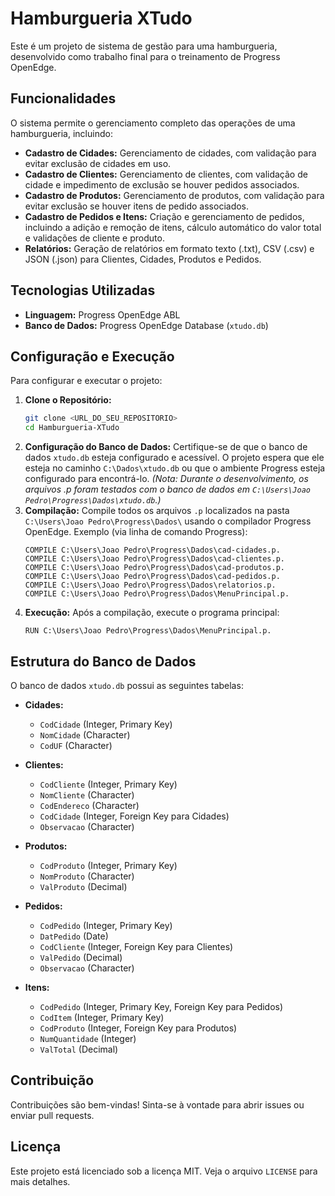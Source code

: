 # Hamburgueria XTudo

Este é um projeto de sistema de gestão para uma hamburgueria, desenvolvido como trabalho final para o treinamento de Progress OpenEdge.

## Funcionalidades

O sistema permite o gerenciamento completo das operações de uma hamburgueria, incluindo:

*   **Cadastro de Cidades:** Gerenciamento de cidades, com validação para evitar exclusão de cidades em uso.
*   **Cadastro de Clientes:** Gerenciamento de clientes, com validação de cidade e impedimento de exclusão se houver pedidos associados.
*   **Cadastro de Produtos:** Gerenciamento de produtos, com validação para evitar exclusão se houver itens de pedido associados.
*   **Cadastro de Pedidos e Itens:** Criação e gerenciamento de pedidos, incluindo a adição e remoção de itens, cálculo automático do valor total e validações de cliente e produto.
*   **Relatórios:** Geração de relatórios em formato texto (.txt), CSV (.csv) e JSON (.json) para Clientes, Cidades, Produtos e Pedidos.

## Tecnologias Utilizadas

*   **Linguagem:** Progress OpenEdge ABL
*   **Banco de Dados:** Progress OpenEdge Database (`xtudo.db`)

## Configuração e Execução

Para configurar e executar o projeto:

1.  **Clone o Repositório:**
    ```bash
    git clone <URL_DO_SEU_REPOSITORIO>
    cd Hamburgueria-XTudo
    ```
2.  **Configuração do Banco de Dados:**
    Certifique-se de que o banco de dados `xtudo.db` esteja configurado e acessível. O projeto espera que ele esteja no caminho `C:\Dados\xtudo.db` ou que o ambiente Progress esteja configurado para encontrá-lo.
    *(Nota: Durante o desenvolvimento, os arquivos .p foram testados com o banco de dados em `C:\Users\Joao Pedro\Progress\Dados\xtudo.db`.)*
3.  **Compilação:**
    Compile todos os arquivos `.p` localizados na pasta `C:\Users\Joao Pedro\Progress\Dados\` usando o compilador Progress OpenEdge.
    Exemplo (via linha de comando Progress):
    ```abl
    COMPILE C:\Users\Joao Pedro\Progress\Dados\cad-cidades.p.
    COMPILE C:\Users\Joao Pedro\Progress\Dados\cad-clientes.p.
    COMPILE C:\Users\Joao Pedro\Progress\Dados\cad-produtos.p.
    COMPILE C:\Users\Joao Pedro\Progress\Dados\cad-pedidos.p.
    COMPILE C:\Users\Joao Pedro\Progress\Dados\relatorios.p.
    COMPILE C:\Users\Joao Pedro\Progress\Dados\MenuPrincipal.p.
    ```
4.  **Execução:**
    Após a compilação, execute o programa principal:
    ```abl
    RUN C:\Users\Joao Pedro\Progress\Dados\MenuPrincipal.p.
    ```

## Estrutura do Banco de Dados

O banco de dados `xtudo.db` possui as seguintes tabelas:

*   **Cidades:**
    *   `CodCidade` (Integer, Primary Key)
    *   `NomCidade` (Character)
    *   `CodUF` (Character)

*   **Clientes:**
    *   `CodCliente` (Integer, Primary Key)
    *   `NomCliente` (Character)
    *   `CodEndereco` (Character)
    *   `CodCidade` (Integer, Foreign Key para Cidades)
    *   `Observacao` (Character)

*   **Produtos:**
    *   `CodProduto` (Integer, Primary Key)
    *   `NomProduto` (Character)
    *   `ValProduto` (Decimal)

*   **Pedidos:**
    *   `CodPedido` (Integer, Primary Key)
    *   `DatPedido` (Date)
    *   `CodCliente` (Integer, Foreign Key para Clientes)
    *   `ValPedido` (Decimal)
    *   `Observacao` (Character)

*   **Itens:**
    *   `CodPedido` (Integer, Primary Key, Foreign Key para Pedidos)
    *   `CodItem` (Integer, Primary Key)
    *   `CodProduto` (Integer, Foreign Key para Produtos)
    *   `NumQuantidade` (Integer)
    *   `ValTotal` (Decimal)

## Contribuição

Contribuições são bem-vindas! Sinta-se à vontade para abrir issues ou enviar pull requests.

## Licença 

Este projeto está licenciado sob a licença MIT. Veja o arquivo `LICENSE` para mais detalhes.
